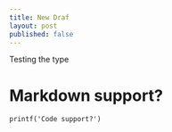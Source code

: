 ```yaml
---
title: New Draf
layout: post
published: false
---
```

Testing the type

# Markdown support?

```printf('Code support?')```